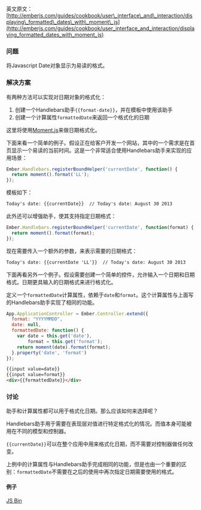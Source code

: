 英文原文：[http://emberjs.com/guides/cookbook/user\_interface\_and\_interaction/displaying\_formatted\_dates\_with\_moment\_js](http://emberjs.com/guides/cookbook/user_interface_and_interaction/displaying_formatted_dates_with_moment_js)

### 问题

将Javascript Date对象显示为易读的格式。

### 解决方案

有两种方法可以实现对日期对象的格式化：

1. 创建一个Handlebars助手`{{format-date}}`，并在模板中使用该助手
2. 创建一个计算属性`formattedDate`来返回一个格式化的日期

这里将使用[Moment.js](http://momentjs.com)来做日期格式化。

下面来看一个简单的例子。假设正在给客户开发一个网站，其中的一个需求是在首页显示一个易读的当前时间。这是一个非常适合使用Handlebars助手来实现的应用场景：

```javascript
Ember.Handlebars.registerBoundHelper('currentDate', function() {
  return moment().format('LL');
});
```

模板如下：

```html
Today's date: {{currentDate}}  // Today's date: August 30 2013
```

此外还可以增强助手，使其支持指定日期格式：

```javascript
Ember.Handlebars.registerBoundHelper('currentDate', function(format) {
  return moment().format(format);
});
```

现在需要传入一个额外的参数，来表示需要的日期格式：

```html
Today's date: {{currentDate 'LL'}}  // Today's date: August 30 2013
```

下面再看另外一个例子。假设需要创建一个简单的控件，允许输入一个日期和日期格式。日期更具输入的日期格式来进行格式化。

定义一个`formattedDate`计算属性，依赖于`date`和`format`。这个计算属性与上面写的Handlebars助手实现了相同的功能。

```javascript
App.ApplicationController = Ember.Controller.extend({
  format: "YYYYMMDD",
  date: null,
  formattedDate: function() {
    var date = this.get('date'),
        format = this.get('format');
    return moment(date).format(format);
  }.property('date', 'format')
});
```

```html
{{input value=date}}
{{input value=format}}
<div>{{formattedDate}}</div>
```

### 讨论

助手和计算属性都可以用于格式化日期。那么应该如何来选择呢？

Handlebars助手用于需要在表现层对值进行特定格式化的情况。而值本身可能被用在不同的模型和控制器。

`{{currentDate}}`可以在整个应用中用来格式化日期，而不需要对控制器做任何改变。

上例中的计算属性与Handlebars助手完成相同的功能，但是也由一个重要的区别：`formattedDate`不需要在之后的使用中再次指定日期需要使用的格式。

#### 例子

<a class="jsbin-embed" href="http://emberjs.jsbin.com/iCaGUne/4/edit?output">JS Bin</a>
